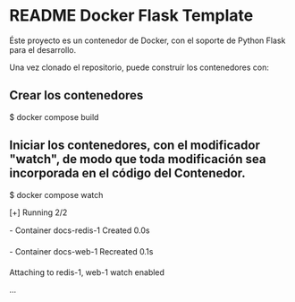 # README Docker Flask Template
Éste proyecto es un contenedor de Docker, con el soporte de Python Flask para el desarrollo.

Una vez clonado el repositorio, puede construír los contenedores con:

## Crear los contenedores
$ docker compose build

## Iniciar los contenedores, con el modificador "watch", de modo que toda modificación sea incorporada en el código del Contenedor.

$ docker compose watch

[+] Running 2/2

- Container docs-redis-1 Created  0.0s
 
- Container docs-web-1 Recreated  0.1s

Attaching to redis-1, web-1 watch enabled

...
